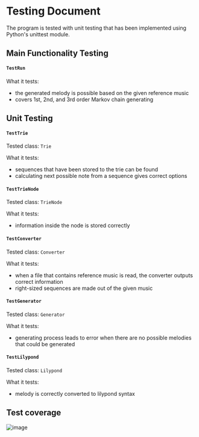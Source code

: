 # Testing Document

The program is tested with unit testing that has been implemented using Python's unittest module.

## Main Functionality Testing
#### **`TestRun`**  
  
What it tests:
- the generated melody is possible based on the given reference music
- covers 1st, 2nd, and 3rd order Markov chain generating

## Unit Testing

#### **`TestTrie`**  
  
Tested class: `Trie`  
  
What it tests: 
- sequences that have been stored to the trie can be found
- calculating next possible note from a sequence gives correct options
     
#### **`TestTrieNode`**
  
Tested class: `TrieNode`  
  
What it tests:
- information inside the node is stored correctly

#### **`TestConverter`**  
  
Tested class: `Converter`  
  
What it tests:
- when a file that contains reference music is read, the converter outputs correct information
- right-sized sequences are made out of the given music

#### **`TestGenerator`**  
  
Tested class: `Generator`  
  
What it tests:
- generating process leads to error when there are no possible melodies that could be generated

#### **`TestLilypond`**  
  
Tested class: `Lilypond`  
  
What it tests:
- melody is correctly converted to lilypond syntax
  
## Test coverage
![image](https://user-images.githubusercontent.com/95978191/221371233-e0ac451b-09fb-4d22-8c35-412ff5b6ab60.png)

